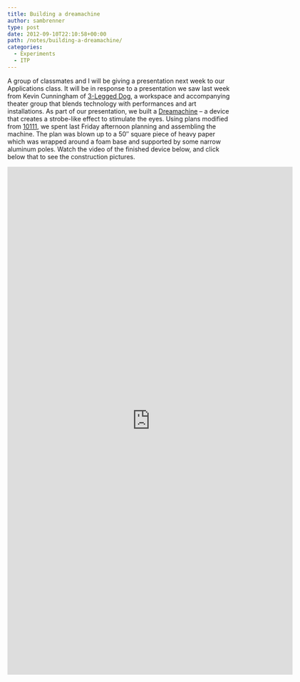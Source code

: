 ```yaml
---
title: Building a dreamachine
author: sambrenner
type: post
date: 2012-09-10T22:10:58+00:00
path: /notes/building-a-dreamachine/
categories:
  - Experiments
  - ITP
---
```

A group of classmates and I will be giving a presentation next week to our Applications class. It will be in response to a presentation we saw last week from Kevin Cunningham of [3-Legged Dog][1], a workspace and accompanying theater group that blends technology with performances and art installations.
As part of our presentation, we built a [Dreamachine][2] &#8211; a device that creates a strobe-like effect to stimulate the eyes. Using plans modified from [10111][3], we spent last Friday afternoon planning and assembling the machine. The plan was blown up to a 50&#8243; square piece of heavy paper which was wrapped around a foam base and supported by some narrow aluminum poles. Watch the video of the finished device below, and click below that to see the construction pictures.

<iframe src="https://player.vimeo.com/video/49136935" width="640" height="1138" frameborder="0" allow="autoplay; fullscreen" allowfullscreen></iframe>

[<img class="aligncenter size-large wp-image-9" title="IMG_20120907_195105" src="/img/uploads/2012/09/IMG_20120907_195105-1024x768.jpg" alt="" />][4]

[<img class="aligncenter size-large wp-image-10" title="IMG_20120907_203953" src="/img/uploads/2012/09/IMG_20120907_203953-1024x768.jpg" alt=""  />][5]

[<img class="aligncenter size-large wp-image-11" title="IMG_20120907_204004" src="/img/uploads/2012/09/IMG_20120907_204004-1024x768.jpg" alt=""/>][6]

[<img class="aligncenter size-large wp-image-13" title="IMG_20120907_204214" src="/img/uploads/2012/09/IMG_20120907_204214-768x1024.jpg" alt="" />][7]

 [1]: http://www.3leggeddog.org/
 [2]: http://en.wikipedia.org/wiki/Dreamachine
 [3]: http://www.10111.org/0.php?wakka=DreamachinePlans
 [4]: /img/uploads/2012/09/IMG_20120907_195105.jpg
 [5]: /img/uploads/2012/09/IMG_20120907_203953.jpg
 [6]: /img/uploads/2012/09/IMG_20120907_204004.jpg
 [7]: /img/uploads/2012/09/IMG_20120907_204214.jpg
